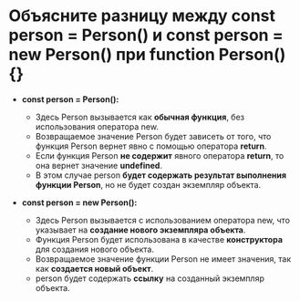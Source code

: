 Объясните разницу между const person = Person() и const person = new Person() при function Person(){}
=====================

* **const person = Person():**
    * Здесь Person вызывается как **обычная функция**, без использования оператора new.
    * Возвращаемое значение Person будет зависеть от того, что функция Person вернет явно с помощью оператора **return**.
    * Если функция Person **не содержит** явного оператора **return**, то она вернет значение **undefined**.
    * В этом случае person **будет содержать результат выполнения функции Person**, но не будет создан экземпляр объекта.
    
* **const person = new Person():**
    * Здесь Person вызывается с использованием оператора new, что указывает на **создание нового экземпляра объекта**.
    * Функция Person будет использована в качестве **конструктора** для создания нового объекта.
    * Возвращаемое значение функции Person не имеет значения, так как **создается новый объект**.
    * person будет содержать **ссылку** на созданный экземпляр объекта.